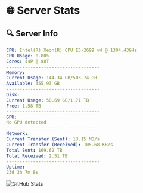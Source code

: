 # 🌐 Server Stats
## 🔍 Server Info
```yaml
CPU: Intel(R) Xeon(R) CPU E5-2699 v4 @ 1304.43GHz
CPU Usage: 0.80%
Cores: 44P | 88T
-----------------------------------
Memory:
Current Usage: 144.34 GB/503.74 GB
Available: 355.93 GB
-----------------------------------
Disk:
Current Usage: 50.69 GB/1.71 TB
Free: 1.58 TB
-----------------------------------
GPU:
No GPU detected
-----------------------------------
Network:
Current Transfer (Sent): 13.15 MB/s
Current Transfer (Received): 105.68 KB/s
Total Sent: 169.62 TB
Total Received: 2.51 TB
-----------------------------------
Uptime:
23d 3h 7m 8s
```
![GitHub Stats](https://img.shields.io/badge/Updated-2025-03-03_01:50:26-blue)